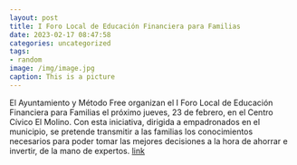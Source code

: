 ```yaml
---
layout: post
title: I Foro Local de Educación Financiera para Familias
date: 2023-02-17 08:47:58
categories: uncategorized
tags:
- random
image: /img/image.jpg
caption: This is a picture
---
```

El Ayuntamiento y Método Free organizan el I Foro Local de Educación Financiera para Familias el próximo jueves, 23 de febrero, en el Centro Cívico El Molino. Con esta iniciativa, dirigida a empadronados en el municipio, se pretende transmitir a las familias los conocimientos necesarios para poder tomar las mejores decisiones a la hora de ahorrar e invertir, de la mano de expertos.  [link](https://www.ayto-villacanada.es/noticias/i-foro-local-de-educacion-financiera-para-familias/)
